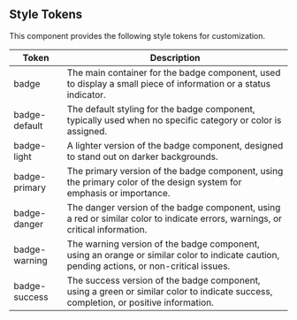 ## Style Tokens

This component provides the following style tokens for customization.

| **Token**     | **Description**                                                                                                                            |
| ------------- | ------------------------------------------------------------------------------------------------------------------------------------------ |
| badge         | The main container for the badge component, used to display a small piece of information or a status indicator.                            |
| badge-default | The default styling for the badge component, typically used when no specific category or color is assigned.                                |
| badge-light   | A lighter version of the badge component, designed to stand out on darker backgrounds.                                                     |
| badge-primary | The primary version of the badge component, using the primary color of the design system for emphasis or importance.                       |
| badge-danger  | The danger version of the badge component, using a red or similar color to indicate errors, warnings, or critical information.             |
| badge-warning | The warning version of the badge component, using an orange or similar color to indicate caution, pending actions, or non-critical issues. |
| badge-success | The success version of the badge component, using a green or similar color to indicate success, completion, or positive information.       |
